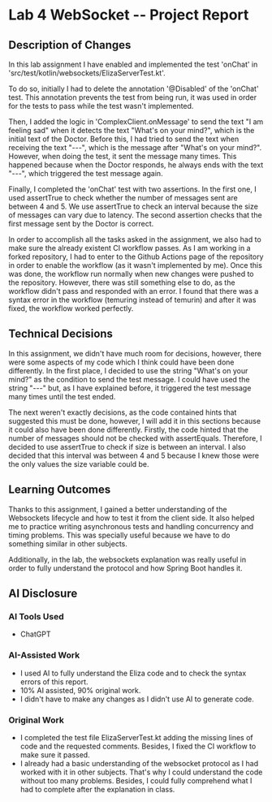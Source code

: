 # Lab 4 WebSocket -- Project Report

## Description of Changes
In this lab assignment I have enabled and implemented the test 'onChat' in 'src/test/kotlin/websockets/ElizaServerTest.kt'.

To do so, initially I had to delete the annotation '@Disabled' of the 'onChat' test. This annotation prevents the test from being run, it was used in order for the tests to pass while the test wasn't implemented. 

Then, I added the logic in 'ComplexClient.onMessage' to send the text "I am feeling sad" when it detects the text "What's on your mind?", which is the initial text of the Doctor. Before this, I had tried to send the text when receiving the text "---", which is the message after "What's on your mind?". However, when doing the test, it sent the message many times. This happened because when the Doctor responds, he always ends with the text "---", which triggered the test message again.

Finally, I completed the 'onChat' test with two assertions. In the first one, I used assertTrue to check whether the number of messages sent are between 4 and 5. We use assertTrue to check an interval because the size of messages can vary due to latency. The second assertion checks that the first message sent by the Doctor is correct.

In order to accomplish all the tasks asked in the assignment, we also had to make sure the already existent CI workflow passes. As I am working in a forked repository, I had to enter to the Github Actions page of the repository in order to enable the workflow (as it wasn't implemented by me). Once this was done, the workflow run normally when new changes were pushed to the repository. However, there was still something else to do, as the workflow didn't pass and responded with an error. I found that there was a syntax error in the workflow (temuring instead of temurin) and after it was fixed, the workflow worked perfectly.

## Technical Decisions
In this assignment, we didn't have much room for decisions, however, there were some aspects of my code which I think could have been done differently. In the first place, I decided to use the string "What's on your mind?" as the condition to send the test message. I could have used the string "---" but, as I have explained before, it triggered the test message many times until the test ended. 

The next weren't exactly decisions, as the code contained hints that suggested this must be done, however, I will add it in this sections because it could also have been done differently. Firstly, the code hinted that the number of messages should not be checked with assertEquals. Therefore, I decided to use assertTrue to check if size is between an interval. I also decided that this interval was between 4 and 5 because I knew those were the only values ​​the size variable could be.

## Learning Outcomes
Thanks to this assignment, I gained a better understanding of the Websockets lifecycle and how to test it from the client side. It also helped me to practice writing asynchronous tests and handling concurrency and timing problems. This was specially useful because we have to do something similar in other subjects. 

Additionally, in the lab, the websockets explanation was really useful in order to fully understand the protocol and how Spring Boot handles it.

## AI Disclosure
### AI Tools Used
- ChatGPT

### AI-Assisted Work
- I used AI to fully understand the Eliza code and to check the syntax errors of this report. 
- 10% AI assisted, 90% original work.
- I didn't have to make any changes as I didn't use AI to generate code.

### Original Work
- I completed the test file ElizaServerTest.kt adding the missing lines of code and the requested comments. Besides, I fixed the CI workflow to make sure it passed. 
- I already had a basic understanding of the websocket protocol as I had worked with it in other subjects. That's why I could understand the code without too many problems. Besides, I could fully comprehend what I had to complete after the explanation in class.